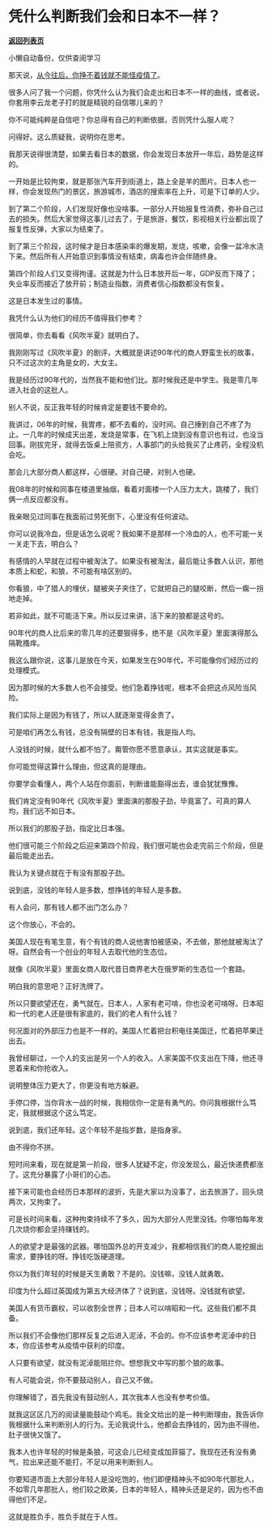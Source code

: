 # 凭什么判断我们会和日本不一样？

[**返回列表页**](/gzh/记忆承载3)

小懒自动备份，仅供查阅学习

那天说，[从今往后，你挣不着钱就不能怪疫情了](http://mp.weixin.qq.com/s?__biz=MzU3NDc5Nzc0NQ==&mid=2247521396&idx=2&sn=f08dd8e1c72f52195b8019b3f65e44d7&chksm=fd2e36aaca59bfbc7cd23cbea870b2caea75f7a9b27f0a5df08c743e841425ff0dd57b114bfc&scene=21#wechat_redirect)。  

很多人问了我一个问题，你凭什么认为我们会走出和日本不一样的曲线，或者说，你套用李云龙老子打的就是精锐的自信哪儿来的？

你不可能纯粹是自信吧？你总得有自己的判断依据，否则凭什么服人呢？  

问得好。这么质疑我，说明你在思考。

我那天说得很清楚，如果去看日本的数据，你会发现日本放开一年后，趋势是这样的。  

一开始是比较拘束，就是那张汽车开到街道上，路上全是羊的图片。日本人也一样，你会发现热门的景区，旅游城市，酒店的搜索率在上升，可是下订单的人少。

到了第二个阶段，人们发现好像也没啥事。一部分人开始报复性消费，弥补自己过去的损失。然后大家觉得这事儿过去了，于是旅游，餐饮，影视相关行业都出现了报复性反弹，大家以为结束了。

到了第三个阶段，这时候才是日本感染率的爆发期，发烧，咳嗽，会像一盆冷水浇下来。然后所有人开始意识到事情没有结束，病毒也许会伴随终身。  

第四个阶段人们又变得拘谨。这就是为什么日本放开后一年，GDP反而下降了；失业率反而接近了放开前；制造业指数，消费者信心指数都没有恢复。  

这是日本发生过的事情。  

我凭什么认为他们的经历不值得我们参考？

很简单，你去看看《风吹半夏》就明白了。

我刚刚写过《风吹半夏》的剧评，大概就是讲述90年代的商人野蛮生长的故事，只不过这次的主角是女的，大女主。

我是经历过90年代的，当然我不能和他们比。那时候我还是中学生。我是零几年进入社会的这批人。

别人不说，反正我年轻的时候肯定是要钱不要命的。  

我讲过，06年的时候，我胃疼，都不去看的，没时间。自己捶到自己不疼了为止。一几年的时候成天出差，发烧是常事，在飞机上烧到没有意识也有过，也没当回事。刚拔完牙，就得去饭桌上陪资方，人事部门的头给我买了止疼药，全程没机会吃。  

那会儿大部分商人都这样，心很硬。对自己硬，对别人也硬。

我08年的时候和同事在楼道里抽烟，看着对面楼一个人压力太大，跳楼了，我们俩一点反应都没有。  

我亲眼见过同事在我面前过劳死倒下，心里没有任何波动。  

你可以说我冷血，但是话怎么说呢？我如果不是那样一个冷血的人，也不可能一关一关走下去，明白么？  

有感情的人早就在过程中被淘汰了。如果没有被淘汰，最后能让多数人认识，那他本质上和蛇，和狼，不可能有啥区别的。

你看狼，中了猎人的埋伏，腿被夹子夹住了，它就把自己的腿咬断，然后一瘸一拐地走掉。  

若非如此，就不可能活下来。所以反过来讲，活下来的狼都是这号的。  

90年代的商人比后来的零几年的还要狠得多，绝不是《风吹半夏》里面演得那么隔靴搔痒。

我这么跟你说，这事儿是放在今天，如果发生在90年代，不可能像你们经历过的处理模式。  

因为那时候的大多数人也不会接受。他们急着挣钱呢，根本不会把这点风险当风险。  

我们实际上是因为有钱了，所以人就逐渐变得金贵了。  

可是咱们再怎么有钱，总没有隔壁的日本有钱，我是指人均。  

人没钱的时候，就什么都不怕了。甭管你愿不愿意承认，其实这就是事实。  

你可能觉得这算什么理由，但这真的是理由。  

你要学会看懂人，两个人站在你面前，判断谁能豁得出去，谁会犹犹豫豫。  

我们肯定没有90年代《风吹半夏》里面演的那股子劲，毕竟富了。可真的算人均，我们远不如日本。

所以我们的那股子劲，指定比日本强。

他们很可能三个阶段之后迎来第四个阶段，我们很可能也会走完前三个阶段，但是最后能走出去。  

我认为关键点就在于有没有那股子劲。  

说到底，没钱的年轻人是多数，想挣钱的年轻人是多数。  

有人会问，那有钱人都不出门怎么办？

这个你放心，不会的。

美国人现在有笔生意，有个有钱的商人说他害怕被感染，不去做，那他就被淘汰了呀。自然会有一个创业的年轻人去取代他的生态位。  

就像《风吹半夏》里面女商人取代昔日商界老大在俄罗斯的生态位一个套路。

明白我的意思吧？正好洗牌了。  

所以只要欲望还在，勇气就在。日本人，人家有老可啃，你也没老可啃呀。日本昭和一代的老人还是很有家底的，我们的老人有什么钱？

何况面对的外部压力也是不一样的。美国人忙着把台积电往美国迁，忙着把苹果迁出去。  

我曾经聊过，一个人的支出是另一个人的收入。人家美国不仅支出在下降，他还寻思着来和你抢收入。  

说明整体压力更大了，你更没有地方躲避。

手停口停，当你背水一战的时候，我相信你一定是有勇气的。你问我根据什么笃定，我就根据这个这么笃定。  

说到底，我们还年轻。这个年轻不是指岁数，是指身家。  

由不得你不拼。  

短时间来看，现在就是第一阶段，很多人犹疑不定，你没发现么，最近快递费都涨了。这充分暴露了小哥们的心态。

接下来可能也会经历日本那样的波折，先是大家以为没事了，出去旅游了，回头烧两次，又拘束了。  

可是长时间来看，这种拘束持续不了多久，因为大部分人兜里没钱。你哪怕每年发几次烧你都会坚持赚钱的。

人的欲望才是最强的武器。哪怕国外总的开支减少，我都相信我们的商人能挖掘出需求，要挣钱的呀。挣钱吃饭硬道理。  

你以为我们年轻的时候是天生勇敢？不是的。没钱嘛，没钱人就勇敢。

印度为什么超过英国成为第五大经济体了？说到底，没钱呀。没钱就有欲望。

美国人有货币霸权，可以收割全世界；日本人可以啃昭和一代。这些我们都不具备。

所以我们不会像他们那样反复之后进入泥淖，不会的。你不应该参考泥淖中的日本，你应该参考从疫情中获利的印度。  

人只要有欲望，就没有泥淖能阻拦你。想想我文中写的那个狼的故事。

有人可能会说，你不要鼓动别人，自己又不做。

你理解错了，首先我没有鼓动别人，其次我本人也没有参考价值。  

就我这区区几万的阅读量能鼓动个鸡毛。我全文给出的是一种判断理由，我告诉你我根据什么来判断别人的行为。无论我说什么，他都会去挣钱的，因为由不得他，肚子很快又饿了。  

我本人也许年轻的时候是条狼，可这会儿已经变成加菲猫了。我现在还有没有勇气，拉出来还能不能打，不足以用来判断别人。

你要知道市面上大部分年轻人是没吃饱的，他们即便精神头不如90年代那批人，不如零几年那批人，他们较之欧美，日本的年轻人，精神头还是足的，因为也不由得他们不足。  

这就是胜负手，胜负手就在于人性。

